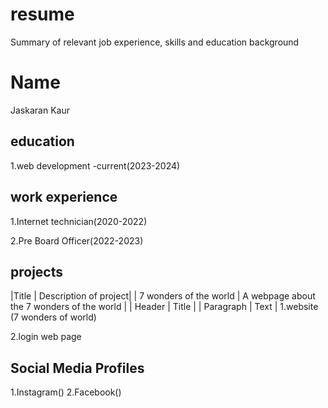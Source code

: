 # resume
Summary of relevant job experience, skills and education background

# Name
Jaskaran Kaur

## education
1.web development -current(2023-2024)

## work experience
1.Internet technician(2020-2022)

2.Pre Board Officer(2022-2023)


## projects
|Title  |  Description of project|
| 7 wonders of the world | A webpage about the 7 wonders of the world |
| Header | Title |
| Paragraph | Text |
1.website (7 wonders of world)

2.login web page

## Social Media Profiles
1.Instagram()
2.Facebook()




